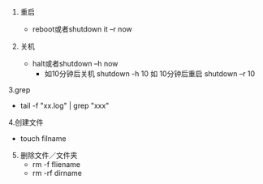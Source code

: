 1. 重启
    * reboot或者shutdown it –r now
    
2. 关机
    * halt或者shutdown –h now
       * 如10分钟后关机 shutdown -h 10 如 10分钟后重启 shutdown –r 10
       
3.grep
   * tail -f "xx.log" | grep "xxx"
    
4.创建文件
   * touch filname

5. 删除文件／文件夹
   * rm -f fliename
   * rm -rf dirname
   
    

    